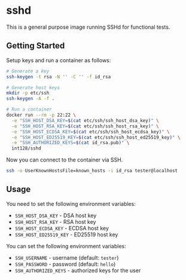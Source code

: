 # sshd

This is a general purpose image running SSHd for functional tests.

## Getting Started

Setup keys and run a container as follows:

```sh
# Generate a key
ssh-keygen -t rsa -N '' -C '' -f id_rsa

# Generate host keys
mkdir -p etc/ssh
ssh-keygen -A -f .

# Run a container
docker run --rm -p 22:22 \
  -e "SSH_HOST_DSA_KEY=$(cat etc/ssh/ssh_host_dsa_key)" \
  -e "SSH_HOST_RSA_KEY=$(cat etc/ssh/ssh_host_rsa_key)" \
  -e "SSH_HOST_ECDSA_KEY=$(cat etc/ssh/ssh_host_ecdsa_key)" \
  -e "SSH_HOST_ED25519_KEY=$(cat etc/ssh/ssh_host_ed25519_key)" \
  -e "SSH_AUTHORIZED_KEYS=$(cat id_rsa.pub)" \
  int128/sshd
```

Now you can connect to the container via SSH.

```sh
ssh -o UserKnownHostsFile=known_hosts -i id_rsa tester@localhost
```

## Usage

You need to set the following environment variables:

- `SSH_HOST_DSA_KEY` - DSA host key
- `SSH_HOST_RSA_KEY` - RSA host key
- `SSH_HOST_ECDSA_KEY` - ECDSA host key
- `SSH_HOST_ED25519_KEY` - ED25519 host key

You can set the following environment variables:

- `SSH_USERNAME` - username (default: `tester`)
- `SSH_PASSWORD` - password (default: `hello`)
- `SSH_AUTHORIZED_KEYS` - authorized keys for the user

